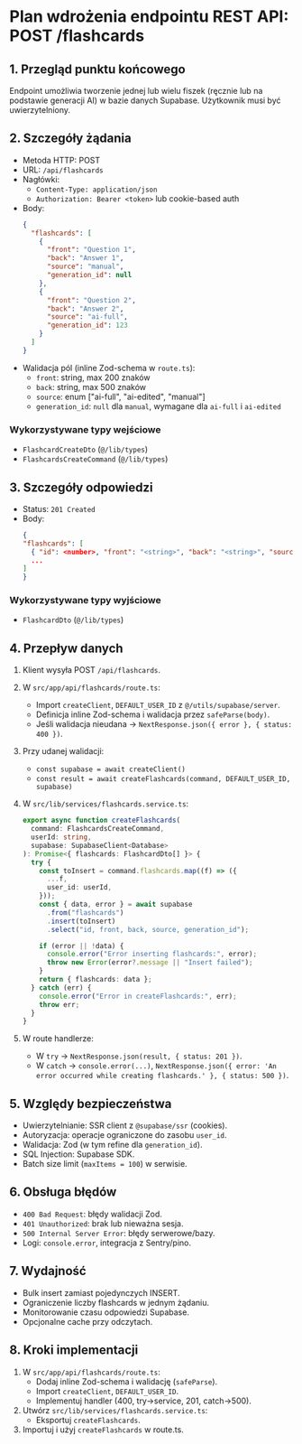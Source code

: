 # Plan wdrożenia endpointu REST API: POST /flashcards

## 1. Przegląd punktu końcowego

Endpoint umożliwia tworzenie jednej lub wielu fiszek (ręcznie lub na podstawie generacji AI) w bazie danych Supabase. Użytkownik musi być uwierzytelniony.

## 2. Szczegóły żądania

- Metoda HTTP: POST
- URL: `/api/flashcards`
- Nagłówki:
  - `Content-Type: application/json`
  - `Authorization: Bearer <token>` lub cookie-based auth
- Body:
  ```json
  {
    "flashcards": [
      {
        "front": "Question 1",
        "back": "Answer 1",
        "source": "manual",
        "generation_id": null
      },
      {
        "front": "Question 2",
        "back": "Answer 2",
        "source": "ai-full",
        "generation_id": 123
      }
    ]
  }
  ```
- Walidacja pól (inline Zod-schema w `route.ts`):
  - `front`: string, max 200 znaków
  - `back`: string, max 500 znaków
  - `source`: enum ["ai-full", "ai-edited", "manual"]
  - `generation_id`: `null` dla `manual`, wymagane dla `ai-full` i `ai-edited`

### Wykorzystywane typy wejściowe

- `FlashcardCreateDto` (`@/lib/types`)
- `FlashcardsCreateCommand` (`@/lib/types`)

## 3. Szczegóły odpowiedzi

- Status: `201 Created`
- Body:
  ```json
  {
  "flashcards": [
    { "id": <number>, "front": "<string>", "back": "<string>", "source": "<string>", "generation_id": <number | null> },
    ...
  ]
  }
  ```

### Wykorzystywane typy wyjściowe

- `FlashcardDto` (`@/lib/types`)

## 4. Przepływ danych

1. Klient wysyła POST `/api/flashcards`.
2. W `src/app/api/flashcards/route.ts`:
   - Import `createClient`, `DEFAULT_USER_ID` z `@/utils/supabase/server`.
   - Definicja inline Zod-schema i walidacja przez `safeParse(body)`.
   - Jeśli walidacja nieudana → `NextResponse.json({ error }, { status: 400 })`.
3. Przy udanej walidacji:
   - `const supabase = await createClient()`
   - `const result = await createFlashcards(command, DEFAULT_USER_ID, supabase)`
4. W `src/lib/services/flashcards.service.ts`:

   ```typescript
   export async function createFlashcards(
     command: FlashcardsCreateCommand,
     userId: string,
     supabase: SupabaseClient<Database>
   ): Promise<{ flashcards: FlashcardDto[] }> {
     try {
       const toInsert = command.flashcards.map((f) => ({
         ...f,
         user_id: userId,
       }));
       const { data, error } = await supabase
         .from("flashcards")
         .insert(toInsert)
         .select("id, front, back, source, generation_id");

       if (error || !data) {
         console.error("Error inserting flashcards:", error);
         throw new Error(error?.message || "Insert failed");
       }
       return { flashcards: data };
     } catch (err) {
       console.error("Error in createFlashcards:", err);
       throw err;
     }
   }
   ```

5. W route handlerze:
   - W `try` → `NextResponse.json(result, { status: 201 })`.
   - W `catch` → `console.error(...)`, `NextResponse.json({ error: 'An error occurred while creating flashcards.' }, { status: 500 })`.

## 5. Względy bezpieczeństwa

- Uwierzytelnianie: SSR client z `@supabase/ssr` (cookies).
- Autoryzacja: operacje ograniczone do zasobu `user_id`.
- Walidacja: Zod (w tym refine dla `generation_id`).
- SQL Injection: Supabase SDK.
- Batch size limit (`maxItems = 100`) w serwisie.

## 6. Obsługa błędów

- `400 Bad Request`: błędy walidacji Zod.
- `401 Unauthorized`: brak lub nieważna sesja.
- `500 Internal Server Error`: błędy serwerowe/bazy.
- Logi: `console.error`, integracja z Sentry/pino.

## 7. Wydajność

- Bulk insert zamiast pojedynczych INSERT.
- Ograniczenie liczby flashcards w jednym żądaniu.
- Monitorowanie czasu odpowiedzi Supabase.
- Opcjonalne cache przy odczytach.

## 8. Kroki implementacji

1. W `src/app/api/flashcards/route.ts`:
   - Dodaj inline Zod-schema i walidację (`safeParse`).
   - Import `createClient`, `DEFAULT_USER_ID`.
   - Implementuj handler (400, try→service, 201, catch→500).
2. Utwórz `src/lib/services/flashcards.service.ts`:
   - Eksportuj `createFlashcards`.
3. Importuj i użyj `createFlashcards` w route.ts.
